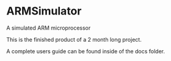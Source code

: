 ARMSimulator
============

A simulated ARM microprocessor


This is the finished product of a 2 month long project.  


A complete users guide can be found inside of the docs folder.
